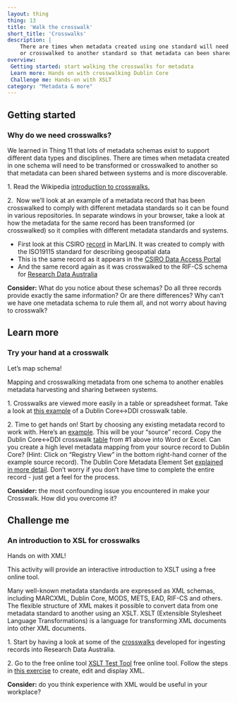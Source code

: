 ```yaml
---
layout: thing
thing: 13
title: 'Walk the crosswalk'
short_title: 'Crosswalks'
description: |
    There are times when metadata created using one standard will need to be transformed
    or crosswalked to another standard so that metadata can been shared between systems.
overview:
 Getting started: start walking the crosswalks for metadata
 Learn more: Hands on with crosswalking Dublin Core
 Challenge me: Hands-on with XSLT
category: "Metadata & more"
---
```

## Getting started
### Why do we need crosswalks?

We learned in Thing 11 that lots of metadata schemas exist to support
different data types and disciplines. There are times when metadata
created in one schema will need to be transformed or crosswalked to
another so that metadata can been shared between systems and is more
discoverable.

1\. Read the Wikipedia [introduction to
crosswalks.](https://en.wikipedia.org/wiki/Schema_crosswalk)

2.  Now we’ll look at an example of a metadata record that has been
crosswalked to comply with different metadata standards so it can be
found in various repositories. In separate windows in your browser, take
a look at how the metadata for the same record has been transformed (or
crosswalked) so it complies with different metadata standards and
systems.

-   First look at this CSIRO
    [record](http://www.marine.csiro.au/marq/edd_search.Browse_Citation?txtSession=8603)
    in MarLIN. It was created to comply with the ISO19115 standard for
    describing geospatial data
-   This is the same record as it appears in the [CSIRO Data Access
    Portal](http://doi.org/10.4225/08/50F624A9E6D5C "CSIRO data access portal - record")
-   And the same record again as it was crosswalked to the RIF-CS schema
    for [Research Data
    Australia](https://researchdata.ands.org.au/wamsi-node-11-2007-2008/444960/ "Research data Australia record")

**Consider:** What do you notice about these schemas? Do all three
records provide exactly the same information? Or are there differences?
Why can’t we have one metadata schema to rule them all, and not worry
about having to crosswalk?

## Learn more
### Try your hand at a crosswalk

Let’s map schema!

Mapping and crosswalking metadata from one schema to another enables
metadata harvesting and sharing between systems.

1\. Crosswalks are viewed more easily in a table or spreadsheet format.
Take a look at [this
example](http://www.ddialliance.org/resources/ddi-profiles/dc "Dublin core example")
of a Dublin Core&lt;-&gt;DDI crosswalk table.

2\. Time to get hands on! Start by choosing any existing metadata record
to work with. Here’s an
[example](https://researchdata.ands.org.au/eeg-perception-microtones-information-stimuli).
This will be your “source” record. Copy the Dublin Core&lt;-&gt;DDI
crosswalk
[table](http://www.ddialliance.org/resources/ddi-profiles/dc "DDI crosswalk table")
from \#1 above into Word or Excel. Can you create a high level metadata
mapping from your source record to Dublin Core? (Hint: Click on
“Registry View” in the bottom right-hand corner of the example source
record). The Dublin Core Metadata Element Set [explained in more
detail](http://dublincore.org/documents/dces/ "Dublin core set explained in more details").
Don’t worry if you don’t have time to complete the entire record - just
get a feel for the process.

**Consider:** the most confounding issue you encountered in make your
Crosswalk. How did you overcome it?

## Challenge me
### An introduction to XSL for crosswalks

Hands on with XML!

This activity will provide an interactive introduction to XSLT using a
free online tool.

Many well-known metadata standards are expressed as XML schemas,
including MARCXML, Dublin Core, MODS, METS, EAD, RIF-CS and others. The
flexible structure of XML makes it possible to convert data from one
metadata standard to another using an XSLT. XSLT (Extensible Stylesheet
Language Transformations) is a language for transforming XML documents
into other XML documents.

1\. Start by having a look at some of the
[crosswalks](http://www.ands.org.au/online-services/rif-cs-schema/crosswalks-transform-your-metadata "Research Data Australia crosswalks")
developed for ingesting records into Research Data Australia.

2\. Go to the free online tool [XSLT Test
Tool](http://xslttest.appspot.com/ "XSLT test tool") free online tool.
Follow the steps in [this
exercise](https://www.ands.org.au/working-with-data/skills/23-research-data-things/all23/thing-13/technical-crosswalk-exercise "23 things crosswalk exercise")
to create, edit and display XML.

**Consider:** do you think experience with XML would be useful in your
workplace?
